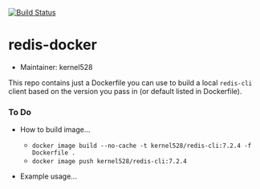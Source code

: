 [![Build Status](http://drone.kernelsanders.biz:8080/api/badges/kernel528/redis-docker/status.svg?ref=refs/heads/main)](http://drone.kernelsanders.biz:8080/kernel528/redis-docker)

# redis-docker

* Maintainer:  kernel528

This repo contains just a Dockerfile you can use to build a local ``redis-cli`` client based on the version you pass in (or default listed in Dockerfile).  

### To Do
* How to build image...
    - `docker image build --no-cache -t kernel528/redis-cli:7.2.4 -f Dockerfile .`
    - `docker image push kernel528/redis-cli:7.2.4`

* Example usage...
